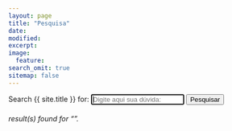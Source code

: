 ```yaml
---
layout: page
title: "Pesquisa"
date:
modified:
excerpt:
image:
  feature:
search_omit: true
sitemap: false
---
```


<!-- Search form -->
<form method="get" action="{{ site.url }}/search/" data-search-form class="simple-search">
  <label for="q">Search {{ site.title }} for:</label>
  <input type="search" name="q" id="q" placeholder="Digite aqui sua dúvida:" data-search-input id="goog-wm-qt" autofocus />
  <input type="submit" value="Pesquisar" id="goog-wm-sb" />
</form>

<!-- Search results placeholder -->
<h6 data-search-found>
  <span data-search-found-count></span> result(s) found for &ldquo;<span data-search-found-term></span>&rdquo;.
</h6>
<ul class="post-list" data-search-results></ul>

<!-- Search result template -->
<script type="text/x-template" id="search-result">
  <li><article>
    <a href="##Url##">##Title## <span class="excerpt">##Excerpt##</span></a>
  </article></li>
</script>
